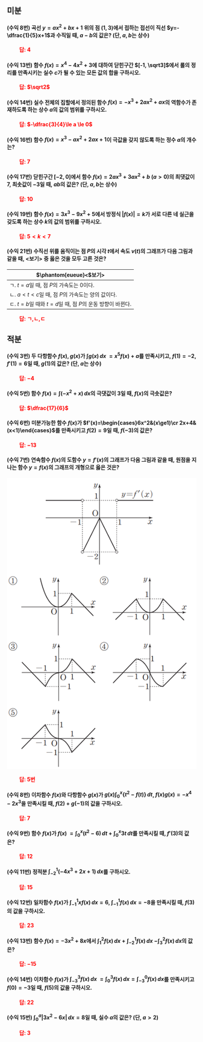 ## 미분
#### (수익 8번) 곡선 $y=ax^2+bx+1$ 위의 점 $(1, 3)$에서 접하는 접선이 직선 $y=-\dfrac{1}{5}x+1$과 수직일 때, $a-b$의 값은? (단, $a, b$는 상수)

**<span style="color: red;">$\qquad$답: $4$</span>**





#### (수익 13번) 함수 $f(x)=x^4-4x^2+3$에 대하여 닫힌구간 $[-1, \sqrt3]$에서 롤의 정리를 만족시키는 실수 $c$가 될 수 있는 모든 값의 합을 구하시오.

**<span style="color: red;">$\qquad$답: $\sqrt2$</span>**

#### (수익 14번) 실수 전체의 집할에서 정의된 함수 $f(x)=-x^3+2ax^2+ax$의 역함수가 존재하도록 하는 상수 $a$의 값의 범위를 구하시오.

**<span style="color: red;">$\qquad$답: $-\dfrac{3}{4}\le a \le 0$</span>**



#### (수익 16번) 함수 $f(x)=x^3-ax^2+2ax+1$이 극값을 갖지 않도록 하는 정수 $a$의 개수는? 

**<span style="color: red;">$\qquad$답: $7$</span>**

#### (수익 17번) 닫힌구간 $[-2, 0]$에서 함수 $f(x)=2 ax^3+3 ax^2+b\ (a>0)$의 최댓값이 $7$, 최솟값이 $-3$일 때, $ab$의 값은? (단, $a, b$는 상수)

**<span style="color: red;">$\qquad$답: $10$</span>**



#### (수익 19번) 함수 $f(x)=3x^3-9x^2+5$에서 방정식 $\lvert f(x)\rvert=k$가 서로 다른 네 실근을 갖도록 하는 상수 $k$의 값의 범위를 구하시오.

**<span style="color: red;">$\qquad$답: $5<k<7$</span>**

#### (수익 21번) 수직선 위를 움직이는 점 $P$의 시각 $t$에서 속도 $v(t)$의 그래프가 다음 그림과같을 때, $<$보기$>$ 중 옳은 것을 모두 고른 것은?

|$\phantom{eueue}<$보기$>$|
|---|
|ㄱ. $t=a$일 때, 점 $P$의 가속도는 $0$이다.|
|ㄴ. $a<t<c$일 때, 점 $P$의 가속도는 양의 값이다.|
|ㄷ. $t=b$일 때와 $t=d$일 때, 점 $P$의 운동 방향이 바뀐다.|

**<span style="color: red;">$\qquad$답: ㄱ,ㄴ,ㄷ</span>**


## 적분 


#### (수익 3번) 두 다항함수 $f(x), g(x)$가 $\displaystyle\int g(x)\,dx$ $=x^5f(x)+a$를 만족시키고, $f(1)=-2$, $f'(1)=6$일 때, $g(1)$의 값은? (단, $a$는 상수)

**<span style="color: red;">$\qquad$답: $-4$</span>**




#### (수익 5번) 함수 $f(x)=\displaystyle\int(-x^2+x)\,dx$의 극댓값이 $3$일 때, $f(x)$의 극솟값은?

**<span style="color: red;">$\qquad$답: $\dfrac{17}{6}$</span>**

#### (수익 6번) 미분가능한 함수 $f(x)$가 $f'(x)=\begin{cases}6x^2&(x\ge1)\cr 2x+4&(x<1)\end{cases}$를 만족시키고 $f(2)=9$일 때, $f(-3)$의 값은?

**<span style="color: red;">$\qquad$답: $-13$</span>**

#### (수익 7번) 연속함수 $f(x)$의 도함수 $y=f'(x)$의 그래프가 다음 그림과 같을 때, 원점을 지나는 함수 $y=f(x)$의 그래프의 개형으로 옳은 것은?

<img src="/assets/Pasted image 20231122195122.png"/>

**<span style="color: red;">$\qquad$답: 5번</span>**

#### (수익 8번) 이차함수 $f(x)$와 다항함수 $g(x)$가 $g(x)\displaystyle\int_0^x\lbrace t^2-f(t)\rbrace\,dt$, $f(x)g(x)=-x^4-2x^3$을 만족시킬 때, $f(2)+g(-1)$의 값을 구하시오. 

**<span style="color: red;">$\qquad$답: $7$</span>**

#### (수익 9번) 함수 $f(x)$가 $f(x)$ $=\displaystyle\int_0^x(t^2-6)\, dt+\displaystyle\int_0^x 3 t\,dt$를 만족시킬 때, $f'(3)$의 값은?

**<span style="color: red;">$\qquad$답: $12$</span>**

#### (수익 11번) 정적분 $\displaystyle\int_{-2}^1(-4 x^3+2 x+1)\,dx$를 구하시오.

**<span style="color: red;">$\qquad$답: $15$</span>**

#### (수익 12번) 일차함수 $f(x)$가 $\displaystyle\int_{-1}^1 xf(x)\,dx=6$, $\displaystyle\int_{-1}^1 f(x)\,dx=-8$을 만족시킬 때, $f(3)$의 값을 구하시오.

**<span style="color: red;">$\qquad$답: $23$</span>**

#### (수익 13번) 함수 $f(x)=-3x^2+8x$에서 $\displaystyle\int_1^2 f(x)\, dx+\displaystyle\int_{-2}^1 f(x)\,dx$ $-\displaystyle\int_3^2 f(x)\,dx$의 값은?

**<span style="color: red;">$\qquad$답: $-15$</span>**

#### (수익 14번) 이차함수 $f(x)$가 $\displaystyle\int_{-3}^3 f(x)\,dx$ $=\displaystyle\int_0^3 f(x)\, dx=\displaystyle\int_{-3}^0 f(x)\,dx$를 만족시키고 $f(0)=-3$일 때, $f(5)$의 값을 구하시오.

**<span style="color: red;">$\qquad$답: $22$</span>**

#### (수익 15번) $\displaystyle\int_0^a\lvert 3 x^2-6 x\rvert\,dx=8$일 때, 실수 $a$의 값은? (단, $a>2$)

**<span style="color: red;">$\qquad$답: $3$</span>**






